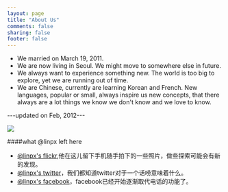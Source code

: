 ```yaml
---
layout: page
title: "About Us"
comments: false
sharing: false
footer: false
---
```

*	We married on March 19, 2011.
*	We are now living in Seoul. We might move to somewhere else in future.
*	We always want to experience something new. The world is too big to explore, yet we are running out of time.
*	We are Chinese, currently are learning Korean and French. New languages, popular or small, always inspire us new concepts, that there always are a lot things we know we don't know and we love to know.

---updated on Feb, 2012---

![](http://farm8.staticflickr.com/7153/6759312559_9bdf6c89c7.jpg)

####what @linpx left here
*    [@linpx's flickr](http://www.flickr.com/photos/pennyg/),他在这儿留下手机随手拍下的一些照片，做些探索可能会有新的发现。
*    [@linpx's twitter](http://twitter.com/linpx)，我们都知道twitter对于一个话唠意味着什么。
*    [@linpx's facebook](http://facebook.com/linpx)，facebook已经开始逐渐取代电话的功能了。

